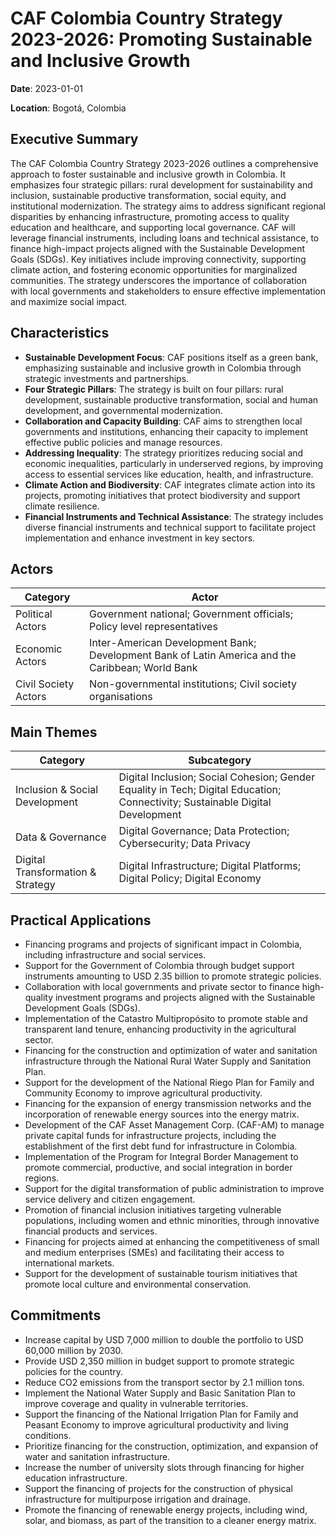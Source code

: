 # CAF Colombia Country Strategy 2023-2026: Promoting Sustainable and Inclusive Growth

**Date**: 2023-01-01

**Location**: Bogotá, Colombia

## Executive Summary

The CAF Colombia Country Strategy 2023-2026 outlines a comprehensive approach to foster sustainable and inclusive growth in Colombia. It emphasizes four strategic pillars: rural development for sustainability and inclusion, sustainable productive transformation, social equity, and institutional modernization. The strategy aims to address significant regional disparities by enhancing infrastructure, promoting access to quality education and healthcare, and supporting local governance. CAF will leverage financial instruments, including loans and technical assistance, to finance high-impact projects aligned with the Sustainable Development Goals (SDGs). Key initiatives include improving connectivity, supporting climate action, and fostering economic opportunities for marginalized communities. The strategy underscores the importance of collaboration with local governments and stakeholders to ensure effective implementation and maximize social impact.

## Characteristics

- **Sustainable Development Focus**: CAF positions itself as a green bank, emphasizing sustainable and inclusive growth in Colombia through strategic investments and partnerships.
- **Four Strategic Pillars**: The strategy is built on four pillars: rural development, sustainable productive transformation, social and human development, and governmental modernization.
- **Collaboration and Capacity Building**: CAF aims to strengthen local governments and institutions, enhancing their capacity to implement effective public policies and manage resources.
- **Addressing Inequality**: The strategy prioritizes reducing social and economic inequalities, particularly in underserved regions, by improving access to essential services like education, health, and infrastructure.
- **Climate Action and Biodiversity**: CAF integrates climate action into its projects, promoting initiatives that protect biodiversity and support climate resilience.
- **Financial Instruments and Technical Assistance**: The strategy includes diverse financial instruments and technical support to facilitate project implementation and enhance investment in key sectors.

## Actors

| Category | Actor |
| --- | --- |
| Political Actors | Government national; Government officials; Policy level representatives |
| Economic Actors | Inter-American Development Bank; Development Bank of Latin America and the Caribbean; World Bank |
| Civil Society Actors | Non-governmental institutions; Civil society organisations |

## Main Themes

| Category | Subcategory |
| --- | --- |
| Inclusion & Social Development | Digital Inclusion; Social Cohesion; Gender Equality in Tech; Digital Education; Connectivity; Sustainable Digital Development |
| Data & Governance | Digital Governance; Data Protection; Cybersecurity; Data Privacy |
| Digital Transformation & Strategy | Digital Infrastructure; Digital Platforms; Digital Policy; Digital Economy |

## Practical Applications

- Financing programs and projects of significant impact in Colombia, including infrastructure and social services.
- Support for the Government of Colombia through budget support instruments amounting to USD 2.35 billion to promote strategic policies.
- Collaboration with local governments and private sector to finance high-quality investment programs and projects aligned with the Sustainable Development Goals (SDGs).
- Implementation of the Catastro Multipropósito to promote stable and transparent land tenure, enhancing productivity in the agricultural sector.
- Financing for the construction and optimization of water and sanitation infrastructure through the National Rural Water Supply and Sanitation Plan.
- Support for the development of the National Riego Plan for Family and Community Economy to improve agricultural productivity.
- Financing for the expansion of energy transmission networks and the incorporation of renewable energy sources into the energy matrix.
- Development of the CAF Asset Management Corp. (CAF-AM) to manage private capital funds for infrastructure projects, including the establishment of the first debt fund for infrastructure in Colombia.
- Implementation of the Program for Integral Border Management to promote commercial, productive, and social integration in border regions.
- Support for the digital transformation of public administration to improve service delivery and citizen engagement.
- Promotion of financial inclusion initiatives targeting vulnerable populations, including women and ethnic minorities, through innovative financial products and services.
- Financing for projects aimed at enhancing the competitiveness of small and medium enterprises (SMEs) and facilitating their access to international markets.
- Support for the development of sustainable tourism initiatives that promote local culture and environmental conservation.

## Commitments

- Increase capital by USD 7,000 million to double the portfolio to USD 60,000 million by 2030.
- Provide USD 2,350 million in budget support to promote strategic policies for the country.
- Reduce CO2 emissions from the transport sector by 2.1 million tons.
- Implement the National Water Supply and Basic Sanitation Plan to improve coverage and quality in vulnerable territories.
- Support the financing of the National Irrigation Plan for Family and Peasant Economy to improve agricultural productivity and living conditions.
- Prioritize financing for the construction, optimization, and expansion of water and sanitation infrastructure.
- Increase the number of university slots through financing for higher education infrastructure.
- Support the financing of projects for the construction of physical infrastructure for multipurpose irrigation and drainage.
- Promote the financing of renewable energy projects, including wind, solar, and biomass, as part of the transition to a cleaner energy matrix.